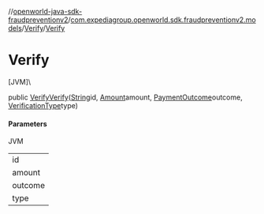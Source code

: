 //[openworld-java-sdk-fraudpreventionv2](../../../index.md)/[com.expediagroup.openworld.sdk.fraudpreventionv2.models](../index.md)/[Verify](index.md)/[Verify](-verify.md)

# Verify

[JVM]\

public [Verify](index.md)[Verify](-verify.md)([String](https://docs.oracle.com/javase/8/docs/api/java/lang/String.html)id, [Amount](../-amount/index.md)amount, [PaymentOutcome](../-payment-outcome/index.md)outcome, [VerificationType](../-verification-type/index.md)type)

#### Parameters

JVM

| |
|---|
| id |
| amount |
| outcome |
| type |
